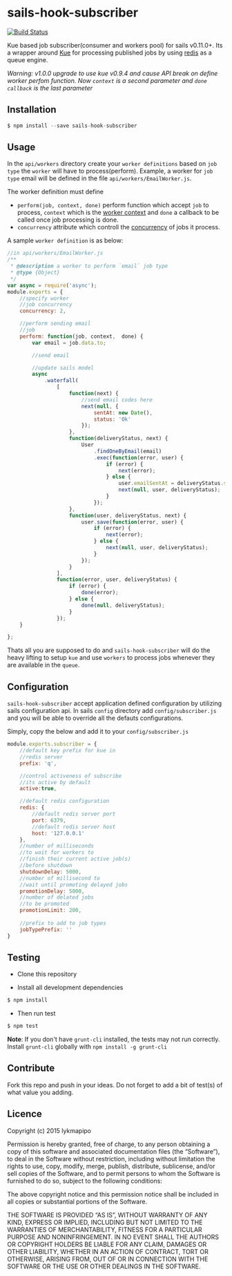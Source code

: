 sails-hook-subscriber
====================

[![Build Status](https://travis-ci.org/lykmapipo/sails-hook-subscriber.svg?branch=master)](https://travis-ci.org/lykmapipo/sails-hook-subscriber)

Kue based job subscriber(consumer and workers pool) for sails v0.11.0+. Its a wrapper around [Kue](https://github.com/learnboost/kue) for processing published jobs by using [redis](https://github.com/antirez/redis) as a queue engine.

*Warning: v1.0.0 upgrade to use kue v0.9.4 and cause API break on define worker perfom function. Now `context` is a second parameter and `done callback` is the last parameter*

## Installation
```js
$ npm install --save sails-hook-subscriber
```

## Usage
In the `api/workers` directory create your `worker definitions` based on `job type` the `worker` will have to process(perform). Example, a worker for `job type` email will be defined in the file `api/workers/EmailWorker.js`. 

The worker definition must define 
- `perform(job, context, done)` perform function which accept `job` to process, `context` which is the [worker context](https://github.com/learnboost/kue#pause-processing) and `done` a callback to be called once job processing is done. 
- `concurrency` attribute which controll the [concurrency](https://github.com/learnboost/kue#processing-concurrency) of jobs it process. 

A sample `worker definition` is as below:

```js
//in api/workers/EmailWorker.js
/**
 * @description a worker to perform `email` job type
 * @type {Object}
 */
var async = require('async');
module.exports = {
    //specify worker
    //job concurrency
    concurrency: 2,

    //perform sending email
    //job
    perform: function(job, context,  done) {
        var email = job.data.to;

        //send email

        //update sails model
        async
            .waterfall(
                [
                    function(next) {
                        //send email codes here
                        next(null, {
                            sentAt: new Date(),
                            status: 'Ok'
                        });
                    },
                    function(deliveryStatus, next) {
                        User
                            .findOneByEmail(email)
                            .exec(function(error, user) {
                                if (error) {
                                    next(error);
                                } else {
                                    user.emailSentAt = deliveryStatus.sentAt
                                    next(null, user, deliveryStatus);
                                }
                            });
                    },
                    function(user, deliveryStatus, next) {
                        user.save(function(error, user) {
                            if (error) {
                                next(error);
                            } else {
                                next(null, user, deliveryStatus);
                            }
                        });
                    }
                ],
                function(error, user, deliveryStatus) {
                    if (error) {
                        done(error);
                    } else {
                        done(null, deliveryStatus);
                    }
                });
    }

};
``` 
Thats all you are supposed to do and `sails-hook-subscriber` will do the heavy lifting to setup `kue` and use  `workers` to process jobs whenever they are available in the `queue`.

## Configuration
`sails-hook-subscriber` accept application defined configuration by utilizing sails configuration api. In sails `config` directory add `config/subscriber.js` and you will be able to override all the defauts configurations.

Simply, copy the below and add it to your `config/subscriber.js`
```js
module.exports.subscriber = {
    //default key prefix for kue in
    //redis server
    prefix: 'q',

    //control activeness of subscribe
    //its active by default
    active:true,

    //default redis configuration
    redis: {
        //default redis server port
        port: 6379,
        //default redis server host
        host: '127.0.0.1'
    },
    //number of milliseconds
    //to wait for workers to 
    //finish their current active job(s)
    //before shutdown
    shutdownDelay: 5000,
    //number of millisecond to
    //wait until promoting delayed jobs
    promotionDelay: 5000,
    //number of delated jobs
    //to be promoted
    promotionLimit: 200,
    
    //prefix to add to job types
    jobTypePrefix: ''
}
```


## Testing

* Clone this repository

* Install all development dependencies

```sh
$ npm install
```
* Then run test

```sh
$ npm test
```

**Note**: If you don't have `grunt-cli` installed, the tests may not run correctly. Install `grunt-cli` globally with `npm install -g grunt-cli`

## Contribute

Fork this repo and push in your ideas. 
Do not forget to add a bit of test(s) of what value you adding.

## Licence

Copyright (c) 2015 lykmapipo

Permission is hereby granted, free of charge, to any person obtaining a copy of this software and associated documentation files (the “Software”), to deal in the Software without restriction, including without limitation the rights to use, copy, modify, merge, publish, distribute, sublicense, and/or sell copies of the Software, and to permit persons to whom the Software is furnished to do so, subject to the following conditions:

The above copyright notice and this permission notice shall be included in all copies or substantial portions of the Software.

THE SOFTWARE IS PROVIDED “AS IS”, WITHOUT WARRANTY OF ANY KIND, EXPRESS OR IMPLIED, INCLUDING BUT NOT LIMITED TO THE WARRANTIES OF MERCHANTABILITY, FITNESS FOR A PARTICULAR PURPOSE AND NONINFRINGEMENT. IN NO EVENT SHALL THE AUTHORS OR COPYRIGHT HOLDERS BE LIABLE FOR ANY CLAIM, DAMAGES OR OTHER LIABILITY, WHETHER IN AN ACTION OF CONTRACT, TORT OR OTHERWISE, ARISING FROM, OUT OF OR IN CONNECTION WITH THE SOFTWARE OR THE USE OR OTHER DEALINGS IN THE SOFTWARE. 